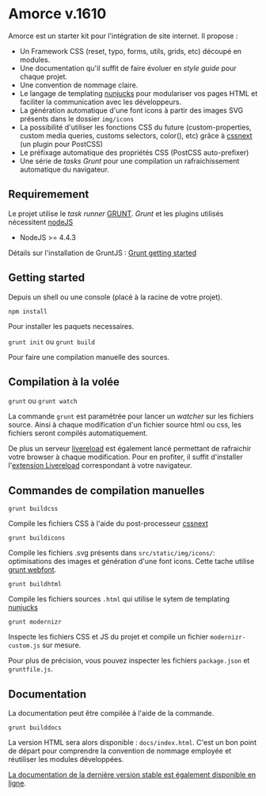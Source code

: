 # Amorce v.1610

Amorce est un starter kit pour l'intégration de site internet.
Il propose :

* Un Framework CSS (reset, typo, forms, utils, grids, etc) découpé en modules.
* Une documentation qu'il suffit de faire évoluer en <em>style guide</em> pour chaque projet.
* Une convention de nommage claire.
* Le langage de templating <a href="http://mozilla.github.io/nunjucks/">nunjucks</a> pour modulariser vos pages HTML et faciliter la communication avec les développeurs.
* La génération automatique d'une font icons à partir des images SVG présents dans le dossier <code>img/icons</code>
* La possibilité d'utiliser les fonctions CSS du future (custom-properties, custom media queries, customs selectors, color(), etc) grâce à <a href="http://cssnext.io/">cssnext</a> (un plugin pour PostCSS)
* Le préfixage automatique des propriétés CSS (PostCSS auto-prefixer)
* Une série de <em>tasks Grunt</em> pour une compilation un rafraichissement automatique du navigateur.

## Requiremement

Le projet utilise le *task runner* [GRUNT](http://gruntjs.com/).
*Grunt* et les plugins utilisés nécessitent [nodeJS](https://nodejs.org/)

* NodeJS >= 4.4.3

Détails sur l'installation de GruntJS : [Grunt getting started](http://gruntjs.com/getting-started)

## Getting started

Depuis un shell ou une console (placé à la racine de votre projet).

`npm install`

Pour installer les paquets necessaires.

`grunt init` ou `grunt build`

Pour faire une compilation manuelle des sources.

## Compilation à la volée

`grunt` ou `grunt watch`

La commande `grunt` est paramétrée pour lancer un *watcher* sur les fichiers source. Ainsi à chaque modification d'un fichier source html ou css, les fichiers seront compilés automatiquement.

De plus un serveur [livereload](http://livereload.com) est également lancé permettant de rafraichir votre browser à chaque modification.
Pour en profiter, il suffit d'installer l'[extension Livereload](http://livereload.com/extensions/) correspondant à votre navigateur.


## Commandes de compilation manuelles

`grunt buildcss`

Compile les fichiers CSS à l'aide du post-processeur [cssnext](http://cssnext.io/)

`grunt buildicons`

Compile les fichiers .svg présents dans `src/static/img/icons/`: optimisations des images et génération d'une font icons. Cette tache utilise [grunt webfont](https://github.com/sapegin/grunt-webfont).

`grunt buildhtml`

Compile les fichiers sources `.html` qui utilise le sytem de templating [nunjucks](http://mozilla.github.io/nunjucks/)

`grunt modernizr`

Inspecte les fichiers CSS et JS du projet et compile un fichier `modernizr-custom.js` sur mesure.



Pour plus de précision, vous pouvez inspecter les fichiers `package.json` et `gruntfile.js`.


## Documentation

La documentation peut être compilée à l'aide de la commande.

`grunt builddocs`

La version HTML sera alors disponible : `docs/index.html`.
C'est un bon point de départ pour comprendre la convention de nommage employée et réutiliser les modules développées.

[La documentation de la dernière version stable est également disponible en ligne](http://amorce.sacripant.fr/docs/). 











